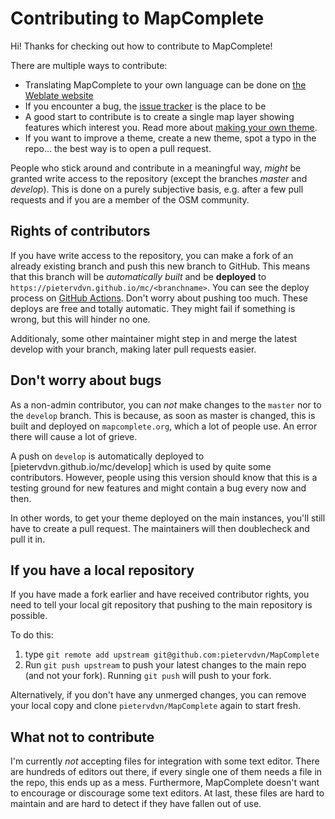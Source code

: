 Contributing to MapComplete
===========================

Hi! Thanks for checking out how to contribute to MapComplete!

There are multiple ways to contribute:

- Translating MapComplete to your own language can be done
  on [the Weblate website](https://hosted.weblate.org/projects/mapcomplete/)
- If you encounter a bug, the [issue tracker](https://github.com/pietervdvn/MapComplete/issues) is the place to be
- A good start to contribute is to create a single map layer showing features which interest you. Read more about [making your own theme](/Docs/Making_Your_Own_Theme.md).
- If you want to improve a theme, create a new theme, spot a typo in the repo... the best way is to open a pull request. 

People who stick around and contribute in a meaningful way, _might_ be granted write access to the repository (except the branches *master* and *develop*). This is
done on a purely subjective basis, e.g. after a few pull requests and if you are a member of the OSM community.

Rights of contributors
-----------------------

If you have write access to the repository, you can make a fork of an already existing branch and push this new branch
to GitHub. This means that this branch will be _automatically built_ and be **deployed**
to `https://pietervdvn.github.io/mc/<branchname>`. You can see the deploy process
on [GitHub Actions](https://github.com/pietervdvn/MapComplete/actions). Don't worry about pushing too much. These
deploys are free and totally automatic. They might fail if something is wrong, but this will hinder no one.

Additionaly, some other maintainer might step in and merge the latest develop with your branch, making later pull
requests easier.

Don't worry about bugs
----------------------

As a non-admin contributor, you can _not_ make changes to the `master` nor to the `develop` branch. This is because, as
soon as master is changed, this is built and deployed on `mapcomplete.org`, which a lot of people use. An error there
will cause a lot of grieve.

A push on `develop` is automatically deployed to [pietervdvn.github.io/mc/develop] which is used by quite some
contributors. However, people using this version should know that this is a testing ground for new features and might
contain a bug every now and then.

In other words, to get your theme deployed on the main instances, you'll still have to create a pull request. The
maintainers will then doublecheck and pull it in.

If you have a local repository
------------------------------

If you have made a fork earlier and have received contributor rights, you need to tell your local git repository that
pushing to the main repository is possible.

To do this:

1. type `git remote add upstream git@github.com:pietervdvn/MapComplete`
2. Run `git push upstream` to push your latest changes to the main repo (and not your fork). Running `git push` will
   push to your fork.

Alternatively, if you don't have any unmerged changes, you can remove your local copy and clone `pietervdvn/MapComplete`
again to start fresh.

What not to contribute
----------------------

I'm currently _not_ accepting files for integration with some text editor. There are hundreds of editors out there, if every single one of them needs a file in the repo, this ends up as a mess.
Furthermore, MapComplete doesn't want to encourage or discourage some text editors.
At last, these files are hard to maintain and are hard to detect if they have fallen out of use.
